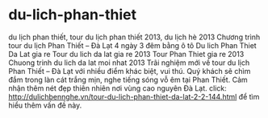 du-lich-phan-thiet
==================

du lịch phan thiết, tour du lịch phan thiết 2013, du lịch hè 2013
Chương trình tour du lịch Phan Thiết – Đà Lạt 4 ngày 3 đêm bằng ô tô Du lich Phan Thiet Da Lat gia re Tour du lich da lat gia re 2013 Tour Phan Thiet gia re 2013 Chuong trinh du lich da lat moi nhat 2013
Trãi nghiệm mới về tour du lịch Phan Thiết – Đà Lạt với nhiều điểm khác biệt, vui thú. Quý khách sẽ chìm đắm trong làn cát trắng mịn, nghe tiếng sóng vỗ êm tại Phan Thiết. Cảm nhận thêm nét đẹp thiên nhiên nơi vùng cao nguyên Đà Lạt. 
click: http://dulichbennghe.vn/tour-du-lich-phan-thiet-da-lat-2-2-144.html để tìm hiểu thêm vấn đề này.
